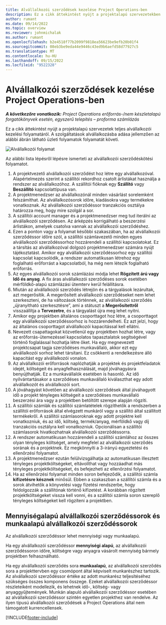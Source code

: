 ```yaml
---
title: Alvállalkozói szerződések kezelése Project Operations-ben
description: Ez a cikk áttekintést nyújt a projektalapú szervezetekben jellemzően a teljes alvállalkozói szerződések kezelésének folyamatáról.
author: rumant
ms.date: 09/14/2022
ms.topic: overview
ms.reviewer: johnmichalak
ms.author: rumant
ms.openlocfilehash: b2e4518f77b2099f9818ea56623be9efb20b01f4
ms.sourcegitcommit: 08eb3be9eda44e9446c43ed9b6aefd58d77927c5
ms.translationtype: MT
ms.contentlocale: hu-HU
ms.lasthandoff: 09/15/2022
ms.locfileid: "9522328"
---
```

# <a name="subcontract-management-in-project-operations"></a>Alvállalkozói szerződések kezelése Project Operations-ben


_**A következőre vonatkozik:** Project Operations erőforrás-/nem készletalapú forgatókönyvek esetén, egyszerű telepítés – proforma számlázás_

Ez a cikk áttekintést nyújt a projektalapú szervezetek teljes alvállalkozói kezelési folyamatáról. A szolgáltatások alvállalkozásba adása jellemzően az alábbi ábrán látható üzleti folyamatok folyamatát követi.

![Alvállalkozói folyamat](../media/SubcontractingProcessFlow.png)

Az alábbi lista lépésről lépésre ismerteti az alvállalkozói szerződéskötési folyamatot.

1. A projektvezető alvállalkozói szerződést hoz létre egy alvállalkozóval. Alapértelmezés szerint a szállítói rekordhoz csatolt árlistákat használja a rendszer az alvállalkozóhoz. A szállítói fióknak egy **Szállító** vagy **Beszállító** kapcsolattípusa van.
2. A projektmenedzser az alvállalkozónál minden vásárlást sorelemként felszámíthat. Az alvállalkozósorok időre, kiadásokra vagy termékekre vonatkoznak. Az alvállalkozói szerződéssor tranzakciós osztálya határozza meg, hogy mire szolgál a sor.
3. A szállítói account manager és a projektmenedzser meg tud iterálni az alvállalkozói szerződésen. Az árképzés korrigálható a beszerzési árlistákon, amelyek csatolva vannak az alvállalkozói szerződéshez.
4. Ezen a ponton vagy a folyamat későbbi szakaszában, ha az alvállalkozói szerződéssor időre szól, a szállítói számlavezető minden egyes alvállalkozói szerződéssorhoz hozzárendeli a szállítói kapcsolatokat. Ez a társítás az alvállalkozóval dolgozó projektmenedzser számára nyújt tájékoztatást. Amikor egy alvállalkozói szerződéssorhoz egy szállítói kapcsolat kapcsolódik, a rendszer automatikusan létrehoz egy foglalható erőforrást a kapcsolatból, ha még nem létezik foglalható erőforrás.
5. Az egyes alvállalkozói sorok számlázási módja lehet **Rögzített árú vagy** **Idő és anyag**. A fix áras alvállalkozói szerződéses sorok esetében mérföldkő-alapú számlázási ütemterv kerül felállításra.
6.  Miután az alvállalkozói szerződés létrejön és a tárgyalások lezárultak, azt megerősítik. A megerősített alvállalkozói szerződéseket nem lehet szerkeszteni, de ha változások történnek, az alvállalkozói szerződés „újranyitható szerkesztésre”, ami a státuszt a **Megerősítettről** visszaállítja a **Tervezetre**, és a tárgyalást újra meg lehet nyitni. 
7.  Amikor egy projektben általános csoporttagot hoz létre, a csoporttagot egy alvállalkozói szerződéssorhoz is hozzárendelheti. Ez azt jelzi, hogy az általános csoporttagot alvállalkozói kapacitással kell ellátni.
8.  Nevezett csapattagokat közvetlenül egy projektben hozhat létre, vagy az erőforrás-ütemezéssel kapcsolatos tapasztalatok segítségével történő foglalással hozhatja létre őket. Ha egy megnevezett projektcsapat tagja szerződéses munkavállaló, akkor ezt egy alvállalkozói sorhoz lehet társítani. Ez csökkenti a rendelkezésre álló kapacitást egy alvállalkozói vonalon.
9.  Az alvállalkozói erőforrások naplózhatják a projektek és projektfeladatok idejét, költségeit és anyagfelhasználását, majd jóváhagyásra benyújthatják. Ez a munkavállalók esetében is hasonló. Az idő nyilvántartásakor a szerződéses munkavállaló kiválaszthat egy adott alvállalkozót és alvállalkozói sort.
10. A jóváhagyást követően az alvállalkozói szerződések által jóváhagyott idő a projekt tényleges költségeit a szerződéses munkavállaló beszerzési ára vagy a projektben betöltött szerepe alapján rögzíti.
11. A szállítói számlák és szállítói számlatételek rögzíthetők a rendszerben a szállítói erőforrások által elvégzett munkáról vagy a szállító által szállított termékekről. A szállítói számlasoroknak egy adott projektre kell vonatkozniuk, és az idő, költség, termék/anyag, mérföldkő vagy díj tranzakciós osztályra kell vonatkozniuk. Opcionálisan a szállítói számlasorok hivatkozhatnak alvállalkozói szerződéssorra.
12. A rendszer automatikusan hozzárendeli a szállítói számlához az összes olyan tényleges költséget, amely megfelel az alvállalkozói szerződés sorának és a projektnek. Ez megkönnyíti a 3-irányú egyeztetési és ellenőrzési folyamatot.
13. A projektmenedzser ezután felülvizsgálhatja az automatikusan illesztett tényleges projektköltségeket, eltávolíthat vagy hozzáadhat más tényleges projektköltségeket, és befejezheti az ellenőrzési folyamatot.
14. Ha az ellenőrzési folyamat minden soron befejeződik, a szállítói számla **kifizetésre késznek** minősül. Ebben a szakaszban a szállítói számla és a sorok átvihetők a könyvelési vagy fizetési rendszerbe, hogy feldolgozzák a szállítónak történő kifizetést. A korábban rögzített projektköltségeket vissza kell vonni, és a szállítói számla soron szereplő tényleges költségeket kell rögzíteni a projektben.

## <a name="quantity-based-subcontract-lines-and-work-based-subcontract-lines"></a>Mennyiségalapú alvállalkozói szerződéssorok és munkaalapú alvállalkozói szerződéssorok

Az alvállalkozói szerződéssor lehet mennyiségi vagy munkaalapú. 

Ha egy alvállalkozói szerződéssor **mennyiségi alapú**, az alvállalkozói szerződéssoron időre, költségre vagy anyagra vásárolt mennyiség bármely projektben felhasználható.

Ha egy alvállalkozói szerződés sora **munkaalapú**, az alvállalkozói szerződés sora a projekttervben egy csomópont által képviselt munkarészhez tartozik. Az alvállalkozói szerződéssor értéke az adott munkarész teljesítéséhez szükséges összes komponens összege. Ezeket alvállalkozói szerződéssor részleteiként modellezik, és lehetnek idő-, költség- vagy anyaggyűjtemények. Munkán alapuló alvállalkozói szerződéssor esetében az alvállalkozói szerződéssor szintén egyetlen projekthez van rendelve. Az ilyen típusú alvállalkozói szerződések a Project Operations által nem támogatott kurrencellensek.

[!INCLUDE[footer-include](../../includes/footer-banner.md)]

